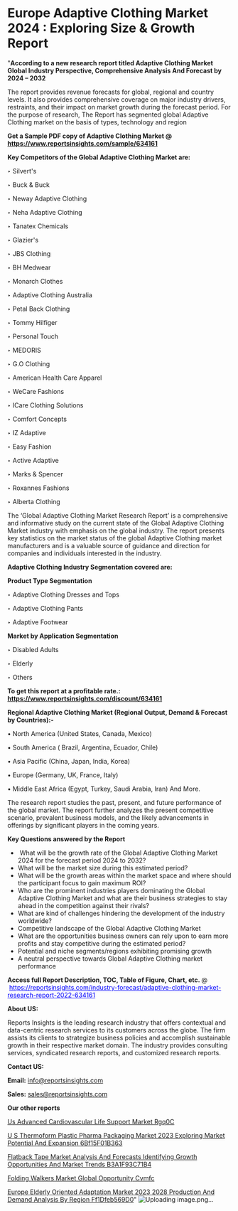 # Europe Adaptive Clothing Market 2024 : Exploring Size & Growth Report

"<strong>According to a new research report titled Adaptive Clothing Market Global Industry Perspective, Comprehensive Analysis And Forecast by 2024 – 2032</strong>

The report provides revenue forecasts for global, regional and country levels. It also provides comprehensive coverage on major industry drivers, restraints, and their impact on market growth during the forecast period. For the purpose of research, The Report has segmented global Adaptive Clothing market on the basis of types, technology and region

<strong>Get a Sample PDF copy of Adaptive Clothing Market </strong><strong>@<a href=https://www.reportsinsights.com/sample/634161 style=color:#0000ff;> https://www.reportsinsights.com/sample/634161</a></strong></font>

<strong>Key Competitors of the Global Adaptive Clothing Market are:</strong>

‣ Silvert's

‣ Buck & Buck

‣ Neway Adaptive Clothing

‣ Neha Adaptive Clothing

‣ Tanatex Chemicals

‣ Glazier's

‣ JBS Clothing

‣ BH Medwear

‣ Monarch Clothes

‣ Adaptive Clothing Australia

‣ Petal Back Clothing

‣ Tommy Hilfiger

‣ Personal Touch

‣ MEDORIS

‣ G.O Clothing

‣ American Health Care Apparel

‣ WeCare Fashions

‣ ICare Clothing Solutions

‣ Comfort Concepts

‣ IZ Adaptive

‣ Easy Fashion

‣ Active Adaptive

‣ Marks & Spencer

‣ Roxannes Fashions

‣ Alberta Clothing

The ‘Global Adaptive Clothing Market Research Report’ is a comprehensive and informative study on the current state of the Global Adaptive Clothing Market industry with emphasis on the global industry. The report presents key statistics on the market status of the global Adaptive Clothing market manufacturers and is a valuable source of guidance and direction for companies and individuals interested in the industry.

<strong>Adaptive Clothing Industry Segmentation covered are:</strong>

<strong>Product Type Segmentation</strong>

‣    Adaptive Clothing Dresses and Tops

‣ Adaptive Clothing Pants

‣ Adaptive Footwear

<strong>Market by Application Segmentation</strong>

‣   Disabled Adults

‣ Elderly

‣ Others

<strong>To get this report at a profitable rate.: <a href=https://www.reportsinsights.com/discount/634161 style=color:#0000ff;>https://www.reportsinsights.com/discount/634161</a></strong></font>

<strong>Regional Adaptive Clothing Market (Regional Output, Demand &amp; Forecast by Countries):-</strong>

• North America (United States, Canada, Mexico)

• South America ( Brazil, Argentina, Ecuador, Chile)

• Asia Pacific (China, Japan, India, Korea)

• Europe (Germany, UK, France, Italy)

• Middle East Africa (Egypt, Turkey, Saudi Arabia, Iran) And More.

The research report studies the past, present, and future performance of the global market. The report further analyzes the present competitive scenario, prevalent business models, and the likely advancements in offerings by significant players in the coming years.

<strong>Key Questions answered by the Report</strong>
<ul>
  <li> What will be the growth rate of the Global Adaptive Clothing Market 2024 for the forecast period 2024 to 2032?</li>
  <li>What will be the market size during this estimated period?</li>
  <li>What will be the growth areas within the market space and where should the participant focus to gain maximum ROI?</li>
  <li>Who are the prominent industries players dominating the Global Adaptive Clothing Market and what are their business strategies to stay ahead in the competition against their rivals?</li>
  <li>What are kind of challenges hindering the development of the industry worldwide?</li>
  <li>Competitive landscape of the Global Adaptive Clothing Market</li>
  <li>What are the opportunities business owners can rely upon to earn more profits and stay competitive during the estimated period?</li>
  <li>Potential and niche segments/regions exhibiting promising growth</li>
  <li>A neutral perspective towards Global Adaptive Clothing market performance</li>
</ul>
<strong>Access full Report Description, TOC, Table of Figure, Chart, etc. </strong>@  <a href=https://reportsinsights.com/industry-forecast/adaptive-clothing-market-research-report-2022-634161 style=color:#0000ff;>https://reportsinsights.com/industry-forecast/adaptive-clothing-market-research-report-2022-634161</a></font>

<strong><strong>About US</strong>:</strong>

Reports Insights is the leading research industry that offers contextual and data-centric research services to its customers across the globe. The firm assists its clients to strategize business policies and accomplish sustainable growth in their respective market domain. The industry provides consulting services, syndicated research reports, and customized research reports.

<strong>Contact US:</strong>

<p class=""""><b>Email:</b> <a href=mailto:info@reportsinsights.com>info@reportsinsights.com</a></p>
<p class=""""><b>Sales:</b> <a href=mailto:sales@reportsinsights.com>sales@reportsinsights.com</a></p>

<strong>Our other reports</strong>

<a href=https://www.linkedin.com/pulse/us-advanced-cardiovascular-life-support-market-rgq0c/>Us Advanced Cardiovascular Life Support Market Rgq0C</a>

<a href=https://medium.com/@singhaakesh50/u-s-thermoform-plastic-pharma-packaging-market-2023-exploring-market-potential-and-expansion-6bf15f01b363>U S Thermoform Plastic Pharma Packaging Market 2023 Exploring Market Potential And Expansion 6Bf15F01B363</a>

<a href=https://medium.com/@gavdeakash979/flatback-tape-market-analysis-and-forecasts-identifying-growth-opportunities-and-market-trends-b3a1f93c71b4>Flatback Tape Market Analysis And Forecasts Identifying Growth Opportunities And Market Trends B3A1F93C71B4</a>

<a href=https://www.linkedin.com/pulse/folding-walkers-market-global-opportunity-cvmfc/>Folding Walkers Market Global Opportunity Cvmfc</a>

<a href=https://medium.com/@achalwankhede15/europe-elderly-oriented-adaptation-market-2023-2028-production-and-demand-analysis-by-region-ff1dfeb569d0>Europe Elderly Oriented Adaptation Market 2023 2028 Production And Demand Analysis By Region Ff1Dfeb569D0</a>"
![Uploading image.png…]()
